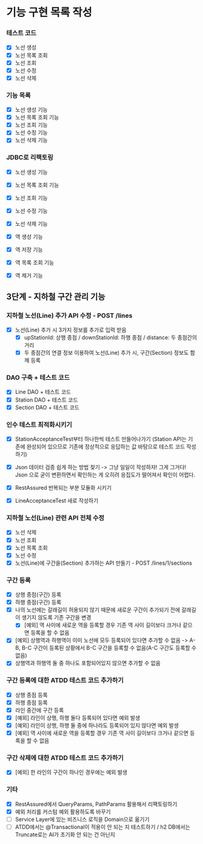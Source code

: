 # 기능 구현 목록 작성

### 테스트 코드
- [x] 노선 생성
- [x] 노선 목록 조회
- [x] 노선 조회
- [x] 노선 수정
- [x] 노선 삭제

### 기능 목록
- [x] 노선 생성 기능
- [x] 노선 목록 조회 기능
- [x] 노선 조회 기능
- [x] 노선 수정 기능
- [x] 노선 삭제 기능

### JDBC로 리팩토링
- [x] 노선 생성 기능
- [x] 노선 목록 조회 기능
- [x] 노선 조회 기능
- [x] 노선 수정 기능
- [x] 노선 삭제 기능

- [x] 역 생성 기능
- [x] 역 저장 기능
- [x] 역 목록 조회 기능
- [x] 역 제거 기능

## 3단계 - 지하철 구간 관리 기능

### 지하철 노선(Line) 추가 API 수정 - POST /lines
- [x] 노선(Line) 추가 시 3가지 정보를 추가로 입력 받음
    - [x] upStationId: 상행 종점 / downStationId: 하행 종점 / distance: 두 종점간의 거리
    - [x] 두 종점간의 연결 정보 이용하여 노선(Line) 추가 시, 구간(Section) 정보도 함께 등록

### DAO 구축 + 테스트 코드
- [x] Line DAO + 테스트 코드
- [x] Station DAO + 테스트 코드
- [x] Section DAO + 테스트 코드

### 인수 테스트 최적화시키기
- [x] StationAcceptanceTest부터 하나한씩 테스트 만들어나가기 (Station API는 기존에 완성되어 있으므로 기존에 정상적으로 응답하는 값 바탕으로 테스트 코드 작성하기)
- [x] Json 데이터 검증 쉽게 하는 방법 찾기
  -> 그냥 일일이 작성하자! 그게 그거다! Json 으로 굳이 변환하면서 확인하는 게 오히려 응집도가 떨어져서 확인이 어렵다.
- [x] RestAssured 반복되는 부분 모듈화 시키기
- [x] LineAcceptanceTest 새로 작성하기


### 지하철 노선(Line) 관련 API 전체 수정
- [x] 노선 삭제
- [x] 노선 조회
- [x] 노선 목록 조회
- [x] 노선 수정
- [x] 노선(Line)에 구간을(Section) 추가하는 API 만들기 - POST /lines/1/sections

### 구간 등록
- [x] 상행 종점(구간) 등록
- [x] 하행 종점(구간) 등록
- [x] 나의 노선에는 갈래길이 허용되지 않기 때문에 새로운 구간이 추가되기 전에 갈래길이 생기지 않도록 기존 구간을 변경
  - [x] [예외] 역 사이에 새로운 역을 등록할 경우 기존 역 사이 길이보다 크거나 같으면 등록을 할 수 없음
- [x] [예외] 상행역과 하행역이 이미 노선에 모두 등록되어 있다면 추가할 수 없음
    -> A-B, B-C 구간이 등록된 상황에서 B-C 구간을 등록할 수 없음(A-C 구간도 등록할 수 없음)
- [x] 상행역과 하행역 둘 중 하나도 포함되어있지 않으면 추가할 수 없음

### 구간 등록에 대한 ATDD 테스트 코드 추가하기
- [x] 상행 종점 등록
- [x] 하행 종점 등록
- [x] 라인 중간에 구간 등록
- [x] [예외] 라인이 상행, 하행 둘다 등록되어 있다면 예외 발생
- [x] [예외] 라인이 상행, 하행 둘 중에 하나라도 등록되어 있지 않다면 예외 발생
- [x] [예외] 역 사이에 새로운 역을 등록할 경우 기존 역 사이 길이보다 크거나 같으면 등록을 할 수 없음

### 구간 삭제에 대한 ATDD 테스트 코드 추가하기
- [x] [예외] 한 라인의 구간이 하나인 경우에는 예외 발생

### 기타 
- [x] RestAssured에서 QueryParams, PathParams 활용해서 리팩토링하기
- [x] 예외 처리를 커스텀 예외 활용하도록 바꾸기
- [ ] Service Layer에 있는 비즈니스 로직을 Domain으로 옮기기
- [ ] ATDD에서는 @Transactional이 적용이 안 되는 지 테스트하기 / h2 DB에서는 Truncate로는 AI가 초기화 안 되는 건 아닌지
